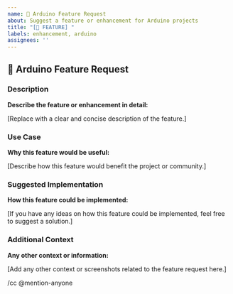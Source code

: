 ```yaml
---
name: 🚀 Arduino Feature Request
about: Suggest a feature or enhancement for Arduino projects
title: "[🚀 FEATURE] "
labels: enhancement, arduino
assignees: ''
---
```


## 🚀 Arduino Feature Request

### Description

**Describe the feature or enhancement in detail:**

[Replace with a clear and concise description of the feature.]

### Use Case

**Why this feature would be useful:**

[Describe how this feature would benefit the project or community.]

### Suggested Implementation

**How this feature could be implemented:**

[If you have any ideas on how this feature could be implemented, feel free to suggest a solution.]

### Additional Context

**Any other context or information:**

[Add any other context or screenshots related to the feature request here.]

/cc @mention-anyone
